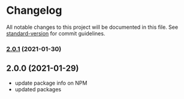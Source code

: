 # Changelog

All notable changes to this project will be documented in this file. See [standard-version](https://github.com/conventional-changelog/standard-version) for commit guidelines.

### [2.0.1](https://github.com/MobileFirstLLC/cws-publish/compare/v2.0.0...v2.0.1) (2021-01-30)

## 2.0.0 (2021-01-29)

- update package info on NPM
- updated packages
